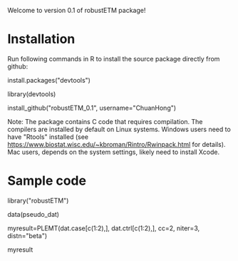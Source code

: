 Welcome to version 0.1 of robustETM package!

Installation
=============

Run following commands in R to install the source package directly from github: 

install.packages("devtools")

library(devtools)

install_github("robustETM_0.1", username="ChuanHong")

Note: The package contains C code that requires compilation. The compilers are installed by default on Linux systems. Windows users need to have "Rtools" installed (see https://www.biostat.wisc.edu/~kbroman/Rintro/Rwinpack.html for details). Mac users, depends on the system settings, likely need to install Xcode. 


Sample code
=============
library("robustETM")

data(pseudo_dat) 

myresult=PLEMT(dat.case[c(1:2),], dat.ctrl[c(1:2),], cc=2, niter=3, distn="beta") 

myresult

